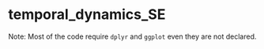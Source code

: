 # temporal_dynamics_SE

Note: Most of the code require `dplyr` and `ggplot` even they are not declared.

